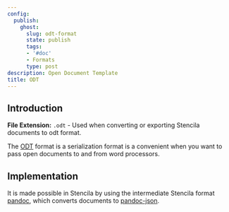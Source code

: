 ```yaml
---
config:
  publish:
    ghost:
      slug: odt-format
      state: publish
      tags:
      - '#doc'
      - Formats
      type: post
description: Open Document Template
title: ODT
---
```


## Introduction

**File Extension:** `.odt` - Used when converting or exporting Stencila documents to odt format.

The [ODT](https://docs.oasis-open.org/office/v1.1/OS/OpenDocument-v1.1-html/OpenDocument-v1.1.html) format is a serialization format is a convenient when you want to pass open documents to and from word processors.

## Implementation

It is made possible in Stencila by using the intermediate Stencila format [pandoc](docs/format-pandoc), which converts documents to [pandoc-json](https://hackage.haskell.org/package/pandoc-types-1.23.1/docs/Text-Pandoc-JSON.html).

<!-- prettier-ignore-start -->
<!-- CODEC-DOCS:START -->


<!-- CODEC-DOCS:STOP -->
<!-- prettier-ignore-end -->
